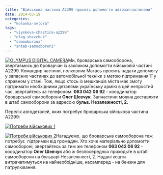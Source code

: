 ```yaml
---
title: "Військова частина А2299 просить допомогти автозапчастинами"
date: 2014-03-19
categories: 
  - "kolonka-avtora"
tags: 
  - "viyskova-chastina-a2299"
  - "oleg-shevchuk"
  - "samooborona"
  - "shtab-samooboroni"
---
```


[![OLYMPUS DIGITAL CAMERA](https://mpz.brovary.org/wp-content/uploads/2014/03/2011-04-04-5325-23719.jpg)](https://mpz.brovary.org/wp-content/uploads/2014/03/2011-04-04-5325-23719.jpg)Ми, броварська самооборона, звертаємось до броварчан із закликом допомогти військовій частині А2299. Командир частини, полковник Магась просить надати допомогу у запасних частинах до автомобільної техніки з метою підтримання її у справном у стані. Тож, якщо хтось із мешканців міста має змогу підтримати необхідними деталями українську армію в цей непростий час, звертайтесь за телефоном: **063 042 06 92** - координатор броварської самооборони **Олег Шевчук**. Запчастини можна доставляти в штаб самооборони за адресою **бульв. Незалежності, 2.**

Перелік автодеталей, яких потребує броварська військова частина А2299:

[![Потреби військових 1](https://mpz.brovary.org/wp-content/uploads/2014/03/Potrebi-viyskovih-1.jpg)](https://mpz.brovary.org/wp-content/uploads/2014/03/Potrebi-viyskovih-1.jpg)

[![Потреби військових 2](https://mpz.brovary.org/wp-content/uploads/2014/03/Potrebi-viyskovih-21.jpg)](https://mpz.brovary.org/wp-content/uploads/2014/03/Potrebi-viyskovih-21.jpg)Нагадуємо, що броварська самооборона теж потребує  підтримки від громадян. Хто хоче матеріально допомогти самообороні, звертайтесь за тим же телефоном **063 042 06 92** - координатор **Олег Шевчук** або ж безпосередньо приходьте в штаб самооборони на бульварі Незалежності, 2. Надані кошти витрачатимуться на найнеобхідніше, насамперед - на бензин для патрулювання.
